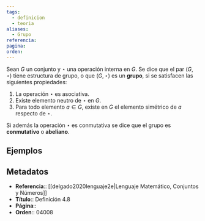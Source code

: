 ```yaml
---
tags:
  - definicion
  - teoria
aliases:
  - Grupo
referencia: 
pagina: 
orden:
---
```

Sean $G$ un conjunto y $\star$ una operación interna en $G$. Se dice que el par $(G,\star)$ tiene estructura de grupo, o que $(G,\star)$ es un **grupo**, si se satisfacen las siguientes propiedades:

1. La operación $\star$ es asociativa.
2. Existe elemento neutro de $\star$ en $G$.
3. Para todo elemento $a \in G$, existe en $G$ el elemento simétrico de $a$ respecto de $\star$.

Si además la operación $\star$ es conmutativa se dice que el grupo es **conmutativo** o **abeliano**.

## Ejemplos

## Metadatos
- **Referencia**:: [[delgado2020lenguaje2e|Lenguaje Matemático, Conjuntos y Números]]
- **Título**:: Definición 4.8
- **Página**::
- **Orden**:: 04008
